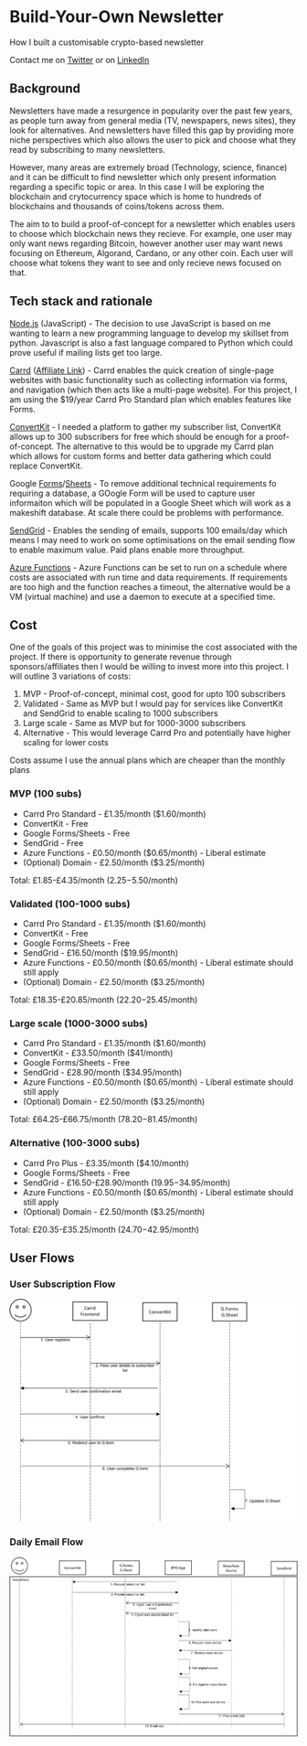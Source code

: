 # Build-Your-Own Newsletter 
How I built a customisable crypto-based newsletter

Contact me on [Twitter](https://twitter.com/FarzanAkhtar1) or on [LinkedIn](https://www.linkedin.com/in/farzan-a-088644127/)

## Background
Newsletters have made a resurgence in popularity over the past few years, as people turn away from general media (TV, newspapers, news sites), they look for alternatives. And newsletters have filled this gap by providing more niche perspectives which also allows the user to pick and choose what they read by subscribing to many newsletters.

However, many areas are extremely broad (Technology, science, finance) and it can be difficult to find newsletter which only present information regarding a specific topic or area. In this case I will be exploring the blockchain and crytocurrency space which is home to hundreds of blockchains and thousands of coins/tokens across them.

The aim to to build a proof-of-concept for a newsletter which enables users to choose which blockchain news they recieve. For example, one user may only want news regarding Bitcoin, however another user may want news focusing on Ethereum, Algorand, Cardano, or any other coin. Each user will choose what tokens they want to see and only recieve news focused on that. 

## Tech stack and rationale

[Node.js](https://nodejs.org/en) (JavaScript) - The decision to use JavaScript is based on me wanting to learn a new programming language to develop my skillset from python. Javascript is also a fast language compared to Python which could prove useful if mailing lists get too large.

[Carrd](https://carrd.co/) ([Affiliate Link](https://try.carrd.co/w545yzx2)) - Carrd enables the quick creation of single-page websites with basic functionality such as collecting information via forms, and navigation (which then acts like a multi-page website). For this project, I am using the $19/year Carrd Pro Standard plan which enables features like Forms.

[ConvertKit](https://convertkit.com/) - I needed a platform to gather my subscriber list, ConvertKit allows up to 300 subscribers for free which should be enough for a proof-of-concept. The alternative to this would be to upgrade my Carrd plan which allows for custom forms and better data gathering which could replace ConvertKit.

Google [Forms](https://forms.google.com/)/[Sheets](https://sheets.google.com/) - To remove additional technical requirements fo requiring a database, a GOogle Form will be used to capture user informaiton which will be populated in a Google Sheet which will work as a makeshift database. At scale there could be problems with performance.

[SendGrid](https://sendgrid.com/) - Enables the sending of emails, supports 100 emails/day which means I may need to work on some optimisations on the email sending flow to enable maximum value. Paid plans enable more throughput.

[Azure Functions](https://azure.microsoft.com/en-gb/products/functions) - Azure Functions can be set to run on a schedule where costs are associated with run time and data requirements. If requirements are too high and the function reaches a timeout, the alternative would be a VM (virtual machine) and use a daemon to execute at a specified time.

## Cost
One of the goals of this project was to minimise the cost associated with the project. If there is opportunity to generate revenue through sponsors/affiliates then I would be willing to invest more into this project. I will outline 3 variations of costs:
1. MVP - Proof-of-concept, minimal cost, good for upto 100 subscribers
2. Validated - Same as MVP but I would pay for services like ConvertKit and SendGrid to enable scaling to 1000 subscribers
3. Large scale - Same as MVP but for 1000-3000 subscribers
4. Alternative - This would leverage Carrd Pro and potentially have higher scaling for lower costs

Costs assume I use the annual plans which are cheaper than the monthly plans

### MVP (100 subs)
- Carrd Pro Standard - £1.35/month ($1.60/month)
- ConvertKit - Free
- Google Forms/Sheets - Free
- SendGrid - Free
- Azure Functions - £0.50/month ($0.65/month) - Liberal estimate
- (Optional) Domain - £2.50/month ($3.25/month)

Total: £1.85-£4.35/month ($2.25-$5.50/month)

### Validated (100-1000 subs)
- Carrd Pro Standard - £1.35/month ($1.60/month)
- ConvertKit - Free
- Google Forms/Sheets - Free
- SendGrid - £16.50/month ($19.95/month)
- Azure Functions - £0.50/month ($0.65/month) - Liberal estimate should still apply
- (Optional) Domain - £2.50/month ($3.25/month)

Total: £18.35-£20.85/month ($22.20-$25.45/month)

### Large scale (1000-3000 subs)
- Carrd Pro Standard - £1.35/month ($1.60/month)
- ConvertKit - £33.50/month ($41/month)
- Google Forms/Sheets - Free
- SendGrid - £28.90/month ($34.95/month)
- Azure Functions - £0.50/month ($0.65/month) - Liberal estimate should still apply
- (Optional) Domain - £2.50/month ($3.25/month)

Total: £64.25-£66.75/month ($78.20-$81.45/month)

### Alternative (100-3000 subs)
- Carrd Pro Plus - £3.35/month ($4.10/month)
- Google Forms/Sheets - Free
- SendGrid - £16.50-£28.90/month ($19.95-$34.95/month)
- Azure Functions - £0.50/month ($0.65/month) - Liberal estimate should still apply
- (Optional) Domain - £2.50/month ($3.25/month)

Total: £20.35-£35.25/month ($24.70-$42.95/month)


## User Flows

### User Subscription Flow
![alt text](https://github.com/FarzanAkhtar1/build-your-own-newsletter/blob/main/UML%20Diagrams/Subscribe%20flow.jpg)

### Daily Email Flow
![alt text](https://github.com/FarzanAkhtar1/build-your-own-newsletter/blob/main/UML%20Diagrams/Email%20flow.jpg)

